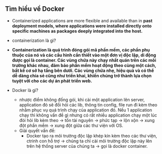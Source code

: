 ## Tìm hiểu về Docker
- Containerized applications are more flexible and available than in **past deployment models, where applications were installed directly onto specific machines as packages deeply integrated into the host.**
- containerization là gì?
- **Containerization là quá trình đóng gói mã phần mềm, các phần phụ thuộc của nó và các cấu hình cần thiết vào một đơn vị độc lập, di động được gọi là container. Các vùng chứa này chạy nhất quán trên các môi trường khác nhau, đảm bảo phần mềm hoạt động theo cùng một cách, bất kể cơ sở hạ tầng bên dưới. Các vùng chứa nhẹ, hiệu quả và có thể dễ dàng chia sẻ cũng như triển khai, khiến chúng trở thành lựa chọn tuyệt vời cho các dự án phát triển web.**

- Docker là gì?
    - nhược điểm không đống gói, khi cài một application lên server, application đó sẽ đồi hỏi  các lib, thông tin config, file run đi kèm theo nhằm phục vụ quá trình chạy của application đó. Nếu 1 application chạy thì không vấn đề gì nhưng có rất nhiều application chạy một lúc đòi hỏi lib kèm theo → tốn tài nguyên → phức tạp → lộn xộn → xung đột phần mềm → xung đột giữa các thư viện với OS.
    - Giải quyết vấn đề:
        - Docker tạo ra môi trường độc lập khép kín kèm theo các thư viện, ctrinh con hỗ trợ → chúng ta chỉ cài môi trường độc lập này lên trên hệ thống server của chúng ta → gọi là docker container.